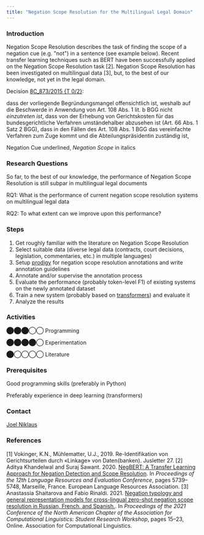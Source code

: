 ```yaml
---
title: "Negation Scope Resolution for the Multilingual Legal Domain"
---
```


### Introduction

Negation Scope Resolution describes the task of finding the scope of a negation cue (e.g. "not") in a sentence (see example below). Recent transfer learning techniques such as BERT have been successfully applied on the Negation Scope Resolution task \[2\]. Negation Scope Resolution has been investigated on multilingual data \[3\], but, to the best of our knowledge, not yet in the legal domain.

Decision [8C\_873/2015 {T 0/2}](https://www.bger.ch/ext/eurospider/live/de/php/aza/http/index.php?lang=de&type=highlight_simple_query&page=18&from_date=09.12.2015&to_date=28.12.2015&sort=relevance&insertion_date=&top_subcollection_aza=all&query_words=&rank=179&azaclir=aza&highlight_docid=aza%3A%2F%2F17-12-2015-8C_873-2015&number_of_ranks=418):

dass der vorliegende Begründungsmangel offensichtlich ist, weshalb auf die Beschwerde in Anwendung von Art. 108 Abs. 1 lit. b BGG nicht _einzutreten ist_,
dass von der Erhebung von Gerichtskosten für das bundesgerichtliche Verfahren umständehalber abzusehen ist (Art. 66 Abs. 1 Satz 2 BGG),
dass in den Fällen des Art. 108 Abs. 1 BGG das vereinfachte Verfahren zum Zuge kommt und die Abteilungspräsidentin zuständig ist,

Negation Cue underlined, _Negation Scope_ in italics

### Research Questions

So far, to the best of our knowledge, the performance of Negation Scope Resolution is still subpar in multilingual legal documents

RQ1: What is the performance of current negation scope resolution systems on multilingual legal data

RQ2: To what extent can we improve upon this performance?

### Steps

1.  Get roughly familiar with the literature on Negation Scope Resolution
2.  Select suitable data (diverse legal data (contracts, court decisions, legislation, commentaries, etc.) in multiple languages)
3.  Setup [prodigy](https://prodi.gy/) for negation scope resolution annotations and write annotation guidelines
4.  Annotate and/or supervise the annotation process
5.  Evaluate the performance (probably token-level F1) of existing systems on the newly annotated dataset
6.  Train a new system (probably based on [transformers](https://huggingface.co/docs/transformers/index)) and evaluate it
7.  Analyze the results

### Activities

⬤⬤⬤◯◯ Programming

⬤⬤⬤⬤◯ Experimentation

⬤◯◯◯◯ Literature

### Prerequisites

Good programming skills (preferably in Python)

Preferably experience in deep learning (transformers)

### Contact

[Joel Niklaus](https://www.digitale-nachhaltigkeit.unibe.ch/about_us/persons/niklaus_joel/index_eng.html)

### References

\[1\] Vokinger, K.N., Mühlematter, U.J., 2019. Re-Identifikation von Gerichtsurteilen durch «Linkage» von Daten(banken). Jusletter 27.
\[2\] Aditya Khandelwal and Suraj Sawant. 2020. [NegBERT: A Transfer Learning Approach for Negation Detection and Scope Resolution](https://aclanthology.org/2020.lrec-1.704). In _Proceedings of the 12th Language Resources and Evaluation Conference_, pages 5739–5748, Marseille, France. European Language Resources Association.
\[3\] Anastassia Shaitarova and Fabio Rinaldi. 2021. [Negation typology and general representation models for cross-lingual zero-shot negation scope resolution in Russian, French, and Spanish.](https://aclanthology.org/2021.naacl-srw.3). In _Proceedings of the 2021 Conference of the North American Chapter of the Association for Computational Linguistics: Student Research Workshop_, pages 15–23, Online. Association for Computational Linguistics.